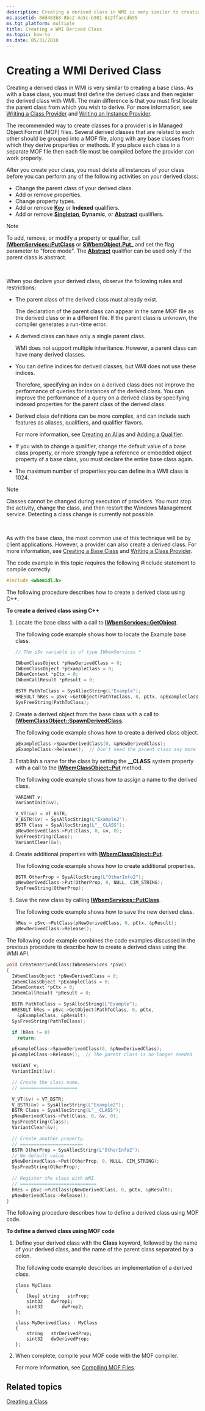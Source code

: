```yaml
---
description: Creating a derived class in WMI is very similar to creating a base class. As with a base class, you must first define the derived class and then register the derived class with WMI.
ms.assetid: 8dd483b8-8bc2-4a5c-b981-6c2ffaccdb95
ms.tgt_platform: multiple
title: Creating a WMI Derived Class
ms.topic: how-to
ms.date: 05/31/2018
---
```


# Creating a WMI Derived Class

Creating a derived class in WMI is very similar to creating a base class. As with a base class, you must first define the derived class and then register the derived class with WMI. The main difference is that you must first locate the parent class from which you wish to derive. For more information, see [Writing a Class Provider](writing-a-class-provider.md) and [Writing an Instance Provider](writing-an-instance-provider.md).

The recommended way to create classes for a provider is in Managed Object Format (MOF) files. Several derived classes that are related to each other should be grouped into a MOF file, along with any base classes from which they derive properties or methods. If you place each class in a separate MOF file then each file must be compiled before the provider can work properly.

After you create your class, you must delete all instances of your class before you can perform any of the following activities on your derived class:

-   Change the parent class of your derived class.
-   Add or remove properties.
-   Change property types.
-   Add or remove [**Key**](key-qualifier.md) or **Indexed** qualifiers.
-   Add or remove [**Singleton**](standard-wmi-qualifiers.md), **Dynamic**, or [**Abstract**](standard-qualifiers.md) qualifiers.

> [!Note]  
> To add, remove, or modify a property or qualifier, call [**IWbemServices::PutClass**](/windows/desktop/api/WbemCli/nf-wbemcli-iwbemservices-putclass) or [**SWbemObject.Put\_**](swbemobject-put-.md) and set the flag parameter to "force mode". The [**Abstract**](standard-qualifiers.md) qualifier can be used only if the parent class is abstract.

 

When you declare your derived class, observe the following rules and restrictions:

-   The parent class of the derived class must already exist.

    The declaration of the parent class can appear in the same MOF file as the derived class or in a different file. If the parent class is unknown, the compiler generates a run-time error.

-   A derived class can have only a single parent class.

    WMI does not support multiple inheritance. However, a parent class can have many derived classes.

-   You can define indices for derived classes, but WMI does not use these indices.

    Therefore, specifying an index on a derived class does not improve the performance of queries for instances of the derived class. You can improve the performance of a query on a derived class by specifying indexed properties for the parent class of the derived class.

-   Derived class definitions can be more complex, and can include such features as aliases, qualifiers, and qualifier flavors.

    For more information, see [Creating an Alias](creating-an-alias.md) and [Adding a Qualifier](adding-a-qualifier.md).

-   If you wish to change a qualifier, change the default value of a base class property, or more strongly type a reference or embedded object property of a base class, you must declare the entire base class again.
-   The maximum number of properties you can define in a WMI class is 1024.

> [!Note]  
> Classes cannot be changed during execution of providers. You must stop the activity, change the class, and then restart the Windows Management service. Detecting a class change is currently not possible.

 

As with the base class, the most common use of this technique will be by client applications. However, a provider can also create a derived class. For more information, see [Creating a Base Class](creating-a-base-class.md) and [Writing a Class Provider](writing-a-class-provider.md).

The code example in this topic requires the following \#include statement to compile correctly.


```C++
#include <wbemidl.h>
```



The following procedure describes how to create a derived class using C++.

**To create a derived class using C++**

1.  Locate the base class with a call to [**IWbemServices::GetObject**](/windows/desktop/api/WbemCli/nf-wbemcli-iwbemservices-getobject).

    The following code example shows how to locate the Example base class.

    ```C++
    // The pSv variable is of type IWbemServices *

    IWbemClassObject *pNewDerivedClass = 0;
    IWbemClassObject *pExampleClass = 0;
    IWbemContext *pCtx = 0;
    IWbemCallResult *pResult = 0;

    BSTR PathToClass = SysAllocString(L"Example");
    HRESULT hRes = pSvc->GetObject(PathToClass, 0, pCtx, &pExampleClass, &pResult);
    SysFreeString(PathToClass);
    ```

    

2.  Create a derived object from the base class with a call to [**IWbemClassObject::SpawnDerivedClass**](/windows/desktop/api/WbemCli/nf-wbemcli-iwbemclassobject-spawnderivedclass).

    The following code example shows how to create a derived class object.

    ```C++
    pExampleClass->SpawnDerivedClass(0, &pNewDerivedClass);
    pExampleClass->Release();  // Don't need the parent class any more
    ```

    

3.  Establish a name for the class by setting the **\_\_CLASS** system property with a call to the [**IWbemClassObject::Put**](/windows/desktop/api/WbemCli/nf-wbemcli-iwbemclassobject-put) method.

    The following code example shows how to assign a name to the derived class.

    ```C++
    VARIANT v;
    VariantInit(&v);

    V_VT(&v) = VT_BSTR;
    V_BSTR(&v) = SysAllocString(L"Example2");
    BSTR Class = SysAllocString(L"__CLASS");
    pNewDerivedClass->Put(Class, 0, &v, 0);
    SysFreeString(Class);
    VariantClear(&v);
    ```

    

4.  Create additional properties with [**IWbemClassObject::Put**](/windows/desktop/api/WbemCli/nf-wbemcli-iwbemclassobject-put).

    The following code example shows how to create additional properties.

    ```C++
    BSTR OtherProp = SysAllocString(L"OtherInfo2");
    pNewDerivedClass->Put(OtherProp, 0, NULL, CIM_STRING); 
    SysFreeString(OtherProp);
    ```

    

5.  Save the new class by calling [**IWbemServices::PutClass**](/windows/desktop/api/WbemCli/nf-wbemcli-iwbemservices-putclass).

    The following code example shows how to save the new derived class.

    ```C++
    hRes = pSvc->PutClass(pNewDerivedClass, 0, pCtx, &pResult);
    pNewDerivedClass->Release();
    ```

    

The following code example combines the code examples discussed in the previous procedure to describe how to create a derived class using the WMI API.


```C++
void CreateDerivedClass(IWbemServices *pSvc)
{
  IWbemClassObject *pNewDerivedClass = 0;
  IWbemClassObject *pExampleClass = 0;
  IWbemContext *pCtx = 0;
  IWbemCallResult *pResult = 0;

  BSTR PathToClass = SysAllocString(L"Example");
  HRESULT hRes = pSvc->GetObject(PathToClass, 0, pCtx, 
    &pExampleClass, &pResult);
  SysFreeString(PathToClass);

  if (hRes != 0)
    return;

  pExampleClass->SpawnDerivedClass(0, &pNewDerivedClass);
  pExampleClass->Release();  // The parent class is no longer needed

  VARIANT v;
  VariantInit(&v);

  // Create the class name.
  // =====================

  V_VT(&v) = VT_BSTR;
  V_BSTR(&v) = SysAllocString(L"Example2");
  BSTR Class = SysAllocString(L"__CLASS");
  pNewDerivedClass->Put(Class, 0, &v, 0);
  SysFreeString(Class);
  VariantClear(&v);

  // Create another property.
  // =======================
  BSTR OtherProp = SysAllocString(L"OtherInfo2");
  // No default value
  pNewDerivedClass->Put(OtherProp, 0, NULL, CIM_STRING); 
  SysFreeString(OtherProp);
  
  // Register the class with WMI. 
  // ============================
  hRes = pSvc->PutClass(pNewDerivedClass, 0, pCtx, &pResult);
  pNewDerivedClass->Release();
}
```



The following procedure describes how to define a derived class using MOF code.

**To define a derived class using MOF code**

1.  Define your derived class with the **Class** keyword, followed by the name of your derived class, and the name of the parent class separated by a colon.

    The following code example describes an implementation of a derived class.

    ``` syntax
    class MyClass 
    {
        [key] string   strProp;
        sint32   dwProp1;
        uint32       dwProp2;
    };

    class MyDerivedClass : MyClass
    {
        string   strDerivedProp;
        sint32   dwDerivedProp;
    };
    ```

2.  When complete, compile your MOF code with the MOF compiler.

    For more information, see [Compiling MOF Files](compiling-mof-files.md).

## Related topics

<dl> <dt>

[Creating a Class](creating-a-class.md)
</dt> </dl>

 

 



